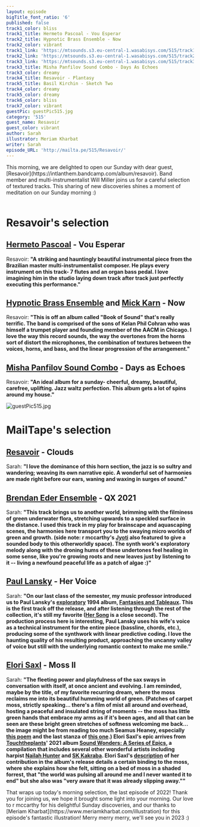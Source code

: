 ```yaml
---
layout: episode
bigTitle_font_ratio: '6'
published: false
track1_color: bliss
track1_title: Hermeto Pascoal - Vou Esperar
track2_title: Hypnotic Brass Ensemble - Now
track2_color: vibrant
track1_link: 'https://mtsounds.s3.eu-central-1.wasabisys.com/515/track1.mp3'
track2_link: 'https://mtsounds.s3.eu-central-1.wasabisys.com/515/track2.mp3'
track3_link: 'https://mtsounds.s3.eu-central-1.wasabisys.com/515/track3.mp3'
track3_title: Misha Panfilov Sound Combo - Days As Echoes
track3_color: dreamy
track4_title: Resavoir - Plantasy
track5_title: Basil Kirchin - Sketch Two
track4_color: dreamy
track5_color: dreamy
track6_color: bliss
track7_color: vibrant
guestPic: guestPic515.jpg
category: '515'
guest_name: Resavoir
guest_color: vibrant
author: Sarah
illustrator: Meriam Kharbat
writer: Sarah
episode_URL: 'http://mailta.pe/515/Resavoir/'
---
```

<p id="introduction"> This morning, we are delighted to open our Sunday with dear guest, [Resavoir](https://intlanthem.bandcamp.com/album/resavoir). Band member and multi-instrumentalist Will Miller joins us for a careful selection of textured tracks. This sharing of new discoveries shines a moment of meditation on our Sunday morning :)
  <br><br>

# Resavoir's selection

## [Hermeto Pascoal](https://rogerdoyle1.bandcamp.com/) - Vou Esperar
Resavoir: **"**A striking and hauntingly beautiful instrumental piece from the Brazilian master multi-instrumentalist composer. He plays every instrument on this track- 7 flutes and an organ bass pedal. I love imagining him in the studio laying down track after track just perfectly executing this performance.**"**

## [Hypnotic Brass Ensemble](http://www.yoshihirohanno.com/discography/) and [Mick Karn](https://mickkarn.net/) - Now
Resavoir: **"**This is off an album called "Book of Sound" that's really terrific. The band is comprised of the sons of Kelan Phil Cohran who was himself a trumpet player and founding member of the AACM in Chicago. I love the way this record sounds, the way the overtones from the horns sort of distort the microphones, the combination of textures between the voices, horns, and bass, and the linear progression of the arrangement.**"**

## [Misha Panfilov Sound Combo](https://johnpowellmusic.com/) - Days as Echoes
Resavoir: **"**An ideal album for a sunday- cheerful, dreamy, beautiful, carefree, uplifting. Jazz waltz perfection. This album gets a lot of spins around my house.**"**

![guestPic515.jpg]({{site.baseurl}}/img/guestPic515.jpg)


# MailTape's selection

## [Resavoir](https://infinitebisous.bandcamp.com/album/any-day-now) - Clouds
Sarah: **"**I love the dominance of this horn section, the jazz is so sultry and wandering; weaving its own narrative epic. A wonderful set of harmonies are made right before our ears, waning and waxing in surges of sound.**"**

## [Brendan Eder Ensemble](https://omnigardens.bandcamp.com/) - QX 2021
Sarah: **"**This track brings us to another world, brimming with the filminess of green underwater flora, stretching upwards to a speckled surface in the distance. I used this track in my play for brainscape and aquascaping scenes, the harmonies here transport you to the swaying micro worlds of green and growth. (side note: r mccarthy's [Jyoti](https://infinitebisous.bandcamp.com/track/jyoti) also featured to give a sounded body to this otherworldly space). The synth work's exploratory melody along with the droning hums of these undertones feel healing in some sense, like you're growing roots and new leaves just by listening to it -- living a newfound peaceful life as a patch of algae :)**"**

## [Paul Lansky](https://paul.mycpanel.princeton.edu/compositions-sorted.html) - Her Voice
Sarah: **"**On our last class of the semester, my music professor introduced us to Paul Lansky's [exploratory](http://paul.mycpanel.princeton.edu/liner_notes/fantasies.html) 1994 album, [Fantasies and Tableaux](https://www.newworldrecords.org/products/paul-lansky-fantasies-and-tableaux). This is the first track off the release, and after listening through the rest of the collection, it's still my favorite ([Her Song](https://www.youtube.com/watch?v=lppSwmBBmOk) is a close second). The production process here is interesting, Paul Lansky uses his wife's voice as a technical instrument for the entire piece (bassline, chords, etc.), producing some of the synthwork with linear predictive coding. I love the haunting quality of his resulting product, approaching the uncanny valley of voice but still with the underlying romantic context to make me smile.**"**

## [Elori Saxl](https://elorisaxl.bandcamp.com/album/the-blue-of-distance) - Moss II
Sarah: **"**The fleeting power and playfulness of the sax sways in conversation with itself, at once ancient and evolving. I am reminded, maybe by the title, of my favorite recurring dream, where the moss reclaims me into its beautiful humming world of green. (Patches of carpet moss, strictly speaking... there's a film of mist all around and overhead, hosting a peaceful and insulated string of moments -- the moss has little green hands that embrace my arms as if it's been ages, and all that can be seen are these bright green stretches of softness welcoming me back... the image might be from reading too much Seamus Heaney, especially [this poem](https://www.ibiblio.org/ipa/poems/heaney/personal_helicon.php) and the last stanza of [this one](https://irelandtour.sunygeneseoenglish.org/resources/poems/heaneys-the-strand-at-lough-beg/).) Elori Saxl's epic arrives from [Touchtheplants](https://www.touchtheplants.com/pages/info)' 2021 album [Sound Wonders: A Series of Epics](https://www.touchtheplants.com/products/sound-wonders-lp), a compilation that includes several other wonderful artists including harpist [Nailah Hunter](https://nailahhunter.bandcamp.com/) and [SK Kakraba](https://skkakraba.bandcamp.com/). Elori Saxl's [description](https://www.touchtheplants.com/products/sound-wonders-lp) of her contribution in the album's release details a certain binding to the moss, where she explains how she felt, sitting on a bed of moss in a shaded forrest, that "the world was pulsing all around me and I never wanted it to end" but she also was "very aware that it was already slipping away."**"**

<p id="outroduction">That wraps up today's morning selection, the last episode of 2022! Thank you for joining us, we hope it brought some light into your morning. Our love to r mccarthy for his delightful Sunday discoveries, and our thanks to [Meriam Kharbat](https://www.meriamkharbat.com/illustration) for this episode's fantastic illustration! Merry merry merry, we'll see you in 2023 :)</p>
